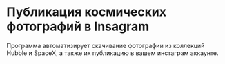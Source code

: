 # Публикация космических фотографий в Insagram

Программа автоматизирует скачивание фотографии из коллекций Hubble и SpaceX, а также их публикацию в вашем инcтаграм аккаунте.
